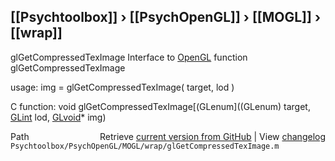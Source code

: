 ## [[Psychtoolbox]] &#8250; [[PsychOpenGL]] &#8250; [[MOGL]] &#8250; [[wrap]]

glGetCompressedTexImage  Interface to [OpenGL](OpenGL) function glGetCompressedTexImage  
  
usage:  img = glGetCompressedTexImage( target, lod )  
  
C function:  void glGetCompressedTexImage[(GLenum]((GLenum) target, [GLint](GLint) lod, [GLvoid](GLvoid)\* img)  




<div class="code_header" style="text-align:right;">
  <span style="float:left;">Path&nbsp;&nbsp;</span> <span class="counter">Retrieve <a href=
  "https://raw.github.com/Psychtoolbox-3/Psychtoolbox-3/beta/Psychtoolbox/PsychOpenGL/MOGL/wrap/glGetCompressedTexImage.m">current version from GitHub</a> | View <a href=
  "https://github.com/Psychtoolbox-3/Psychtoolbox-3/commits/beta/Psychtoolbox/PsychOpenGL/MOGL/wrap/glGetCompressedTexImage.m">changelog</a></span>
</div>
<div class="code">
  <code>Psychtoolbox/PsychOpenGL/MOGL/wrap/glGetCompressedTexImage.m</code>
</div>

